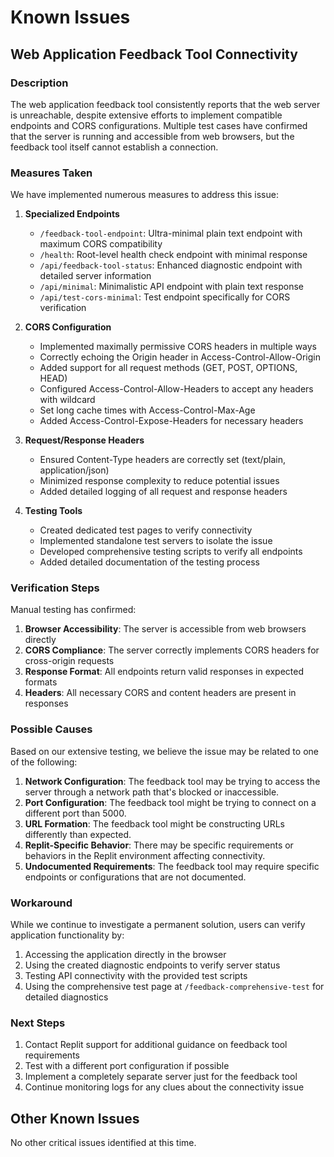 # Known Issues

## Web Application Feedback Tool Connectivity

### Description
The web application feedback tool consistently reports that the web server is unreachable, despite extensive efforts to implement compatible endpoints and CORS configurations. Multiple test cases have confirmed that the server is running and accessible from web browsers, but the feedback tool itself cannot establish a connection.

### Measures Taken

We have implemented numerous measures to address this issue:

1. **Specialized Endpoints**
   - `/feedback-tool-endpoint`: Ultra-minimal plain text endpoint with maximum CORS compatibility
   - `/health`: Root-level health check endpoint with minimal response
   - `/api/feedback-tool-status`: Enhanced diagnostic endpoint with detailed server information
   - `/api/minimal`: Minimalistic API endpoint with plain text response
   - `/api/test-cors-minimal`: Test endpoint specifically for CORS verification

2. **CORS Configuration**
   - Implemented maximally permissive CORS headers in multiple ways
   - Correctly echoing the Origin header in Access-Control-Allow-Origin
   - Added support for all request methods (GET, POST, OPTIONS, HEAD)
   - Configured Access-Control-Allow-Headers to accept any headers with wildcard
   - Set long cache times with Access-Control-Max-Age
   - Added Access-Control-Expose-Headers for necessary headers

3. **Request/Response Headers**
   - Ensured Content-Type headers are correctly set (text/plain, application/json)
   - Minimized response complexity to reduce potential issues
   - Added detailed logging of all request and response headers

4. **Testing Tools**
   - Created dedicated test pages to verify connectivity
   - Implemented standalone test servers to isolate the issue
   - Developed comprehensive testing scripts to verify all endpoints
   - Added detailed documentation of the testing process

### Verification Steps

Manual testing has confirmed:

1. **Browser Accessibility**: The server is accessible from web browsers directly
2. **CORS Compliance**: The server correctly implements CORS headers for cross-origin requests
3. **Response Format**: All endpoints return valid responses in expected formats
4. **Headers**: All necessary CORS and content headers are present in responses

### Possible Causes

Based on our extensive testing, we believe the issue may be related to one of the following:

1. **Network Configuration**: The feedback tool may be trying to access the server through a network path that's blocked or inaccessible.
2. **Port Configuration**: The feedback tool might be trying to connect on a different port than 5000.
3. **URL Formation**: The feedback tool might be constructing URLs differently than expected.
4. **Replit-Specific Behavior**: There may be specific requirements or behaviors in the Replit environment affecting connectivity.
5. **Undocumented Requirements**: The feedback tool may require specific endpoints or configurations that are not documented.

### Workaround

While we continue to investigate a permanent solution, users can verify application functionality by:

1. Accessing the application directly in the browser
2. Using the created diagnostic endpoints to verify server status
3. Testing API connectivity with the provided test scripts
4. Using the comprehensive test page at `/feedback-comprehensive-test` for detailed diagnostics

### Next Steps

1. Contact Replit support for additional guidance on feedback tool requirements
2. Test with a different port configuration if possible
3. Implement a completely separate server just for the feedback tool
4. Continue monitoring logs for any clues about the connectivity issue

## Other Known Issues

No other critical issues identified at this time.
